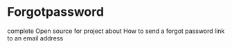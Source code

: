 # Forgotpassword
complete Open source for project  about How to send a forgot password link to an email address 
